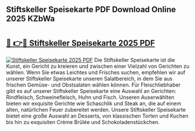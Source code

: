 ## Stiftskeller Speisekarte PDF Download Online 2025 KZbWa

# <h2><a href="http://gca8ivl.nevu.top/?p=Stiftskeller+Speisekarte">🔗 👉🔴 Stiftskeller Speisekarte 2025 PDF</a></h2>

[![Stiftskeller Speisekarte 2025 PDF](https://i.imgur.com/dBaPXMq.png)](http://gca8ivl.nevu.top/?p=Stiftskeller+Speisekarte)
Die Stiftskeller Speisekarte ist die Kunst, ein Gericht zu kreieren und zwischen einer Vielzahl von Gerichten zu wählen. Wenn Sie etwas Leichtes und Frisches suchen, empfehlen wir auf unserer Stiftskeller Speisekarte unseren Salatbereich, in dem Sie aus frischen Gemüse- und Obstsalaten wählen können. Für Fleischliebhaber gibt es auf unserer Stiftskeller Speisekarte eine Auswahl an Gerichten: Rindfleisch, Schweinefleisch, Huhn und Fisch. Unseren Auserwählten bieten wir exquisite Gerichte wie Schaschlik und Steak an, die auf einem alten, natürlichen Feuer zubereitet werden. Unsere Stiftskeller Speisekarte bietet eine große Auswahl an Desserts, von klassischen Torten und Kuchen bis hin zu exquisiten Crème Brûlée und Schokoladenstückchen.
